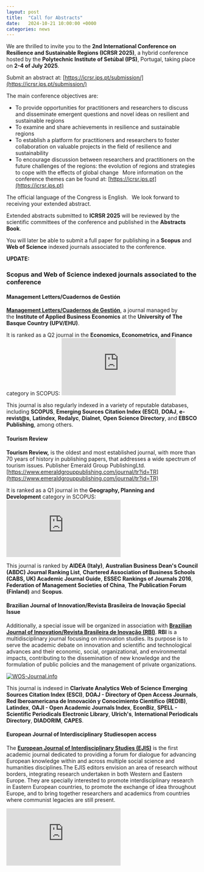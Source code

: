 ```yaml
---
layout: post
title:  "Call for Abstracts"
date:   2024-10-21 10:00:00 +0000
categories: news
---
```


We are thrilled to invite you to the **2nd International Conference on Resilience and Sustainable Regions (ICRSR 2025)**, a hybrid conference hosted by the **Polytechnic Institute of Setúbal (IPS)**, Portugal, taking place on **2-4 of July 2025**. 

Submit an abstract at: [https://icrsr.ips.pt/submission/](https://icrsr.ips.pt/submission/)
 
The main conference objectives are:  
- To provide opportunities for practitioners and researchers to discuss and disseminate emergent
questions and novel ideas on resilient and sustainable regions 
- To examine and share achievements in resilience and sustainable regions 
- To establish a platform for practitioners and researchers to foster collaboration on valuable projects in the field of resilience and sustainability
- To encourage discussion between researchers and practitioners on the future challenges of the regions: the evolution of regions and strategies to cope with the effects of global change 
  
More information on the conference themes can be found at: [https://icrsr.ips.pt](https://icrsr.ips.pt)
 
The official language of the Congress is English. 
  
We look forward to receiving your extended abstract.  
 
Extended abstracts submitted to **ICRSR 2025** will be reviewed by the scientific committees of the conference
and published in the **Abstracts Book**. 

You will later be able to submit a full paper for publishing in a **Scopus** and **Web of Science** indexed journals associated to the conference. 

**UPDATE:**

### **Scopus** and **Web of Science** indexed journals associated to the conference

#### Management Letters/Cuadernos de Gestión

[**Management Letters/Cuadernos de Gestión**](https://ojs.ehu.eus/index.php/CG/user/setLocale/en_US?source=%2Findex.php%2FCG%3Fid%3D20), a journal managed by the **Institute of Applied Business Economics** at the **University of The Basque Country (UPV/EHU)**.

It is ranked as a Q2 journal in the **Economics, Econometrics, and Finance** category in SCOPUS:
[![SCImago Journal & Country Rank](https://www.scimagojr.com/journal_img.php?id=19400157150)](https://www.scimagojr.com/journalsearch.php?q=19400157150&amp;tip=sid&amp;exact=no)

This journal is also regularly indexed in a variety of reputable databases, including **SCOPUS**, **Emerging Sources Citation Index (ESCI)**, **DOAJ**, **e-revist@s**, **Latindex**, **Redalyc**, **Dialnet**, **Open Science Directory**, and **EBSCO Publishing**, among others.

#### Tourism Review
**Tourism Review,** is the oldest and most established journal, with more than 70 years of history in publishing papers, that addresses a wide spectrum of tourism issues. Publisher Emerald Group PublishingLtd. [https://www.emeraldgrouppublishing.com/journal/tr?id=TR](https://www.emeraldgrouppublishing.com/journal/tr?id=TR)

It is ranked as a Q1 journal in the **Geography, Planning and Development** category in SCOPUS:
[![SCImago Journal & Country Rank](https://www.scimagojr.com/journal_img.php?id=21100248909 "SCImago Journal & Country Rank")](https://www.scimagojr.com/journalsearch.php?q=21100248909&tip=sid&exact=no "SCImago Journal & Country Rank")

This journal is ranked by **AIDEA (Italy)**, **Australian Business Dean's Council (ABDC) Journal Ranking List**, **Chartered Association of Business Schools (CABS, UK) Academic Journal Guide**, **ESSEC Rankings of Journals 2016**, **Federation of Management Societies of China**, **The Publication Forum (Finland)** and **Scopus**.

#### Brazilian Journal of Innovation/Revista Brasileira de Inovação Special Issue
Additionally, a special issue will be organized in association with [**Brazilian Journal of Innovation/Revista Brasileira de Inovação (RBI)**](https://periodicos.sbu.unicamp.br/ojs/index.php/rbi). **RBI** is a multidisciplinary journal focusing on innovation studies. Its purpose is to serve the academic debate on innovation and scientific and technological advances and their economic, social, organizational, and environmental impacts, contributing to the dissemination of new knowledge and the formulation of public policies and the management of private organizations.

[![WOS-Journal.info](https://wos-journal.info/journalide/8304 "WOS-Journal.info")](https://wos-journal.info/journalid/8304)

This journal is indexed in **Clarivate Analytics Web of Science Emerging Sources Citation Index (ESCI)**, **DOAJ - Directory of Open Access Journals**, **Red Iberoamericana de Innovación y Conocimiento Científico (REDIB)**, **Latindex**, **OAJI - Open Academic Journals Index**, **EconBiz**, **SPELL - Scientific Periodicals Electronic Library**, **Ulrich's**, **International Periodicals Directory**, **DIADORIM**, **CAPES**.

#### European Journal of Interdisciplinary Studiesopen access 
The [**European Journal of Interdisciplinary Studies (EJIS)**](https://www.ejist.ro/) is the first academic journal dedicated to providing a forum for dialogue for advancing European knowledge within and across multiple social science and humanities disciplines.The EJIS editors envision an area of research without borders, integrating research undertaken in both Western and Eastern Europe. They are specially interested to promote interdisciplinary research in Eastern European countries, to promote the exchange of idea throughout Europe, and to bring together researchers and academics from countries where communist legacies are still present.

[![SCImago Journal & Country Rank](https://www.scimagojr.com/journal_img.php?id=21101039259)](https://www.scimagojr.com/journalsearch.php?q=21101039259&tip=sid&exact=no)
